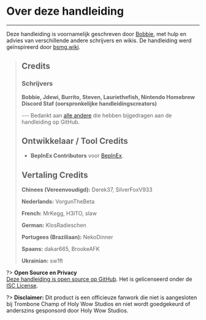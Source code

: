 # Over deze handleiding
---
Deze handleiding is voornamelijk geschreven door [Bobbie](https://twitter.com/VRBobbie), met hulp en advies van verschillende andere schrijvers en wikis. De handleiding werd geïnspireerd door [bsmg.wiki](https://bsmg.wiki).

> ## Credits
> 
> ### Schrijvers
> 
> **Bobbie, Jdewi, Burrito, Steven, Lauriethefish, Nintendo Homebrew Discord Staf (oorspronkelijke handleidingscreators)**
> 
> --- Bedankt aan [alle andere](https://github.com/tc-mods/TromboneChampModdingWiki/graphs/contributors) die hebben bijgedragen aan de handleiding op GitHub.
>
> ## Ontwikkelaar / Tool Credits
> 
> - **BepInEx Contributors** voor [BepInEx](https://github.com/BepInEx/BepInEx).
>
> ## Vertaling Credits
> 
> **Chinees (Vereenvoudigd):** Derek37, SilverFoxV933
> 
> **Nederlands:** VorgunTheBeta
> 
> **French:** MrKegg, H3ITO, slaw
> 
> **German:** KlosRadieschen
> 
> **Portugees (Braziliaan):** NekoDinner
> 
> **Spaans:** dakar665, BrookeAFK
> 
> **Ukrainian:** sw1ft

?> **Open Source en Privacy**  
[Deze handleiding is open source op GitHub](https://github.com/tc-mods/TromboneChampModdingWiki). Het is gelicenseerd onder de [ISC License](https://github.com/tc-mods/TromboneChampModdingWiki/blob/master/LICENSE.md).

?> **Disclaimer:** Dit product is een officieuze fanwork die niet is aangesloten bij Trombone Champ of Holy Wow Studios en niet wordt goedgekeurd of anderszins gesponsord door Holy Wow Studios.